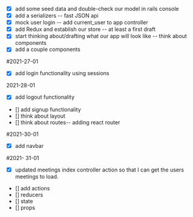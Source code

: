 - [x] add some seed data and double-check our model in  rails console
- [x] add a serializers  -- fast JSON api 
- [x] mock user login -- add current_user to app controller 
- [x] add Redux and establish our store -- at least a first draft 
- [x] start thinking about/drafting what our app will look like -- think about components 
- [x] add a couple components

#2021-27-01

- [x] add login functionality using sessions 

2021-28-01
- [x] add logout functionality 
- [] add signup functionality 
- [] think about layout 
- [] think about routes-- adding react router 

#2021-30-01
- [x] add navbar

#2021- 31-01
 - [x] updated meetings index controller action so that I can get the users meetings to load. 
 - [] add actions
 - [] reducers
 - [] state 
 - [] props



